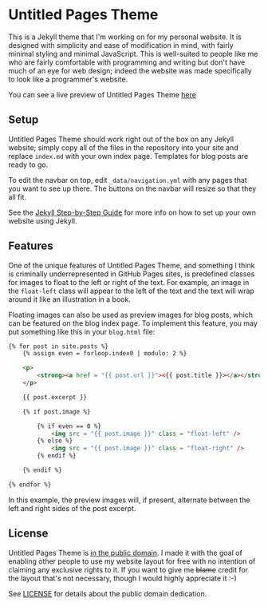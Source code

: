 Untitled Pages Theme
====================

This is a Jekyll theme that I'm working on for my personal website.  It is
designed with simplicity and ease of modification in mind, with fairly
minimal styling and minimal JavaScript.  This is well-suited to people like me
who are fairly comfortable with programming and writing but don't have much of
an eye for web design; indeed the website was made specifically to look like a
programmer's website.

You can see a live preview of Untitled Pages Theme [here][preview]

[preview]: https://pages-theme.pavlick.net/

Setup
-----

Untitled Pages Theme should work right out of the box on any Jekyll website;
simply copy all of the files in the repository into your site and replace
`index.md` with your own index page.  Templates for blog posts are ready to
go.

To edit the navbar on top, edit `_data/navigation.yml` with any pages that you
want to see up there.  The buttons on the navbar will resize so that they
all fit.

See the [Jekyll Step-by-Step Guide][Jekyll Guide] for more info on how to set
up your own website using Jekyll.

[Jekyll Guide]: https://jekyllrb.com/docs/step-by-step/01-setup/

Features
--------

One of the unique features of Untitled Pages Theme, and something I think is
criminally underrepresented in GitHub Pages sites, is predefined classes for
images to float to the left or right of the text.  For example, an image in
the `float-left` class will appear to the left of the text and the text will
wrap around it like an illustration in a book.

Floating images can also be used as preview images for blog posts, which can
be featured on the blog index page.  To implement this feature, you may put
something like this in your `blog.html` file:

```html
{% for post in site.posts %}
    {% assign even = forloop.index0 | modulo: 2 %}

    <p>
        <strong><a href = "{{ post.url }}"><{{ post.title }}></a></strong>
    </p>

    {{ post.excerpt }}

    {% if post.image %}

        {% if even == 0 %}
            <img src = "{{ post.image }}" class = "float-left" />
        {% else %}
            <img src = "{{ post.image }}" class = "float-right" />
        {% endif %}

    {% endif %}

{% endfor %}
```

In this example, the preview images will, if present, alternate between the
left and right sides of the post excerpt.

License
-------

Untitled Pages Theme is [in the public domain][CC0].  I made it with the goal
of enabling other people to use my website layout for free with no intention
of claiming any exclusive rights to it.  If you want to give me ~~blame~~
credit for the layout that's not necessary, though I would highly appreciate
it :-)

See [LICENSE][CC0] for details about the public domain dedication.

[CC0]: LICENSE
